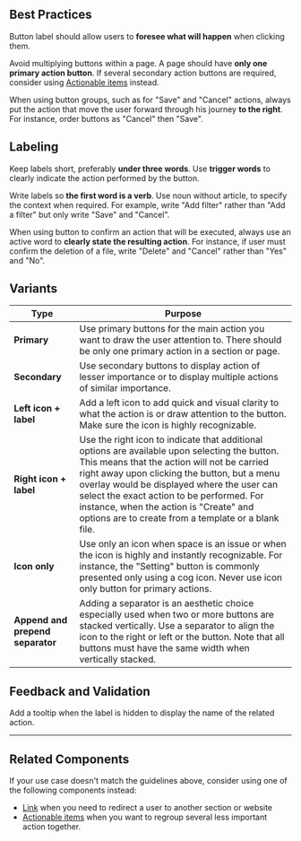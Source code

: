 ## Best Practices

Button label should allow users to **foresee what will happen** when clicking them. 

Avoid multiplying buttons within a page. A page should have **only one primary action button**. If several secondary action buttons are required, consider using [Actionable items](#/form/ActionableItem) instead.

When using button groups, such as for "Save" and "Cancel" actions, always put the action that move the user forward through his journey **to the right**. For instance, order buttons as "Cancel" then "Save".


## Labeling

Keep labels short, preferably **under three words**.
Use **trigger words** to clearly indicate the action performed by the button.

Write labels so **the first word is a verb**. Use noun without article, to specify the context when required. For example, write "Add filter" rather than "Add a filter" but only write "Save" and "Cancel".

When using button to confirm an action that will be executed, always use an active word to **clearly state the resulting action**. For instance, if user must confirm the deletion of a file, write "Delete" and "Cancel" rather than "Yes" and "No".


## Variants

| **Type**      | **Purpose** |
| --------- | --------- |
| **Primary** | Use primary buttons for the main action you want to draw the user attention to. There should be only one primary action in a section or page. |
| **Secondary** | Use secondary buttons to display action of lesser importance or to display multiple actions of similar importance. |
| **Left icon + label** | Add a left icon to add quick and visual clarity to what the action is or draw attention to the button. Make sure the icon is highly recognizable. |
| **Right icon + label** | Use the right icon to indicate that additional options are available upon selecting the button. This means that the action will not be carried right away upon clicking the button, but a menu overlay would be displayed where the user can select the exact action to be performed. For instance, when the action is "Create" and options are to create from a template or a blank file. |
| **Icon only** | Use only an icon when space is an issue or when the icon is highly and instantly recognizable. For instance, the "Setting" button is commonly presented only using a cog icon. Never use icon only button for primary actions. |
| **Append and prepend separator** | Adding a separator is an aesthetic choice especially used when two or more buttons are stacked vertically. Use a separator to align the icon to the right or left or the button. Note that all buttons must have the same width when vertically stacked. |




## Feedback and Validation

Add a tooltip when the label is hidden to display the name of the related action.

---

## Related Components

If your use case doesn't match the guidelines above, consider using one of the following components instead:

-   [Link](#/foundations/Links) when you need to redirect a user to another section or website
-   [Actionable items](#/form/ActionableItem) when you want to regroup several less important action together.

